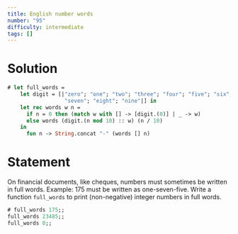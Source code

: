 ```yaml
---
title: English number words
number: "95"
difficulty: intermediate
tags: []
---
```


# Solution

```ocaml
# let full_words =
    let digit = [|"zero"; "one"; "two"; "three"; "four"; "five"; "six";
                  "seven"; "eight"; "nine"|] in
    let rec words w n =
      if n = 0 then (match w with [] -> [digit.(0)] | _ -> w)
      else words (digit.(n mod 10) :: w) (n / 10)
    in
      fun n -> String.concat "-" (words [] n)
```

# Statement

On financial documents, like cheques, numbers must sometimes be written
in full words. Example: 175 must be written as one-seven-five. Write a
function `full_words` to print (non-negative) integer numbers in full
words.

```ocaml
# full_words 175;;
full_words 23485;;
full_words 0;;
```
